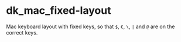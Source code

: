 # dk_mac_fixed-layout

Mac keyboard layout with fixed keys, so that `$`, `€`, `\`, `|` and `@` are on the correct keys.
